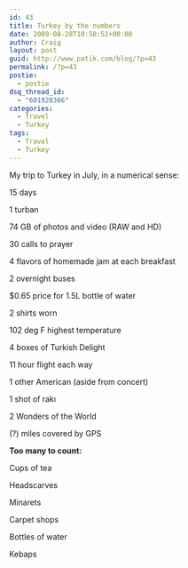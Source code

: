 ```yaml
---
id: 43
title: Turkey by the numbers
date: 2009-08-28T10:50:51+00:00
author: Craig
layout: post
guid: http://www.patik.com/blog/?p=43
permalink: /?p=43
postie:
  - postie
dsq_thread_id:
  - "601928366"
categories:
  - Travel
  - Turkey
tags:
  - Travel
  - Turkey
---
```

My trip to Turkey in July, in a numerical sense:

15 days
  
1 turban
  
74 GB of photos and video (RAW and HD)
  
30 calls to prayer
  
4 flavors of homemade jam at each breakfast
  
2 overnight buses
  
$0.65 price for 1.5L bottle of water
  
2 shirts worn
  
102 deg F highest temperature
  
4 boxes of Turkish Delight
  
11 hour flight each way
  
1 other American (aside from concert)
  
1 shot of rakı
  
2 Wonders of the World
  
(?) miles covered by GPS

**Too many to count:**

Cups of tea
  
Headscarves
  
Minarets
  
Carpet shops
  
Bottles of water
  
Kebaps